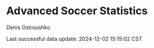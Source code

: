 # Advanced Soccer Statistics
Denis Ostroushko

<!-- gfm -->

Last successful data update: 2024-12-02 15:15:02 CST
